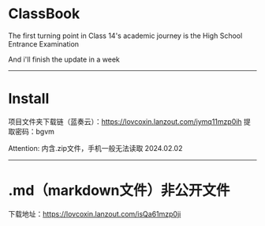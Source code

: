 # ClassBook
The first turning point in Class 14's academic journey is the High School Entrance Examination

And i'll finish the update in a week

---

# Install
项目文件夹下载链（蓝奏云）：https://lovcoxin.lanzout.com/iymq11mzp0ih
提取密码：bgvm

Attention: 内含.zip文件，手机一般无法读取
2024.02.02

---

# .md（markdown文件）非公开文件
下载地址：https://lovcoxin.lanzout.com/isQa61mzp0ji


